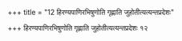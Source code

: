 +++
title = "12 हिरण्यपाणिरभिषुणोति गृह्णाति जुहोतीत्यत्यन्तप्रदेशः"

+++
हिरण्यपाणिरभिषुणोति गृह्णाति जुहोतीत्यत्यन्तप्रदेशः १२